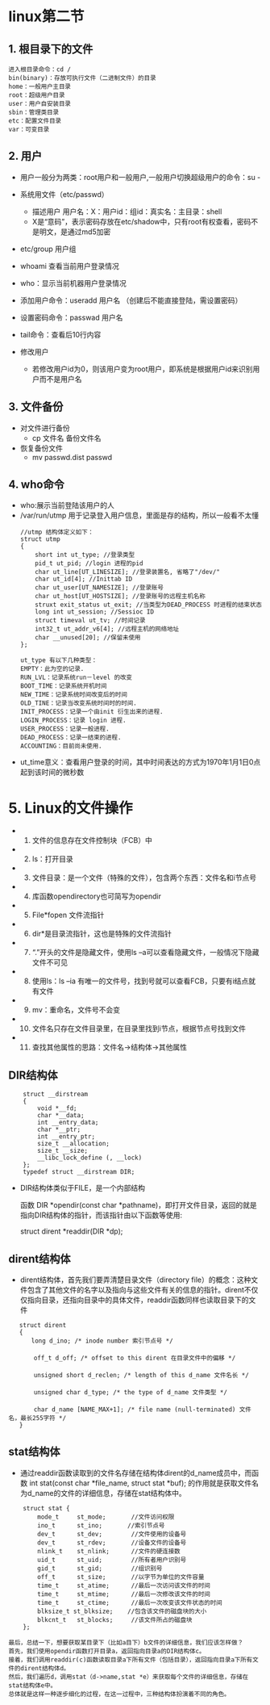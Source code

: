 # linux第二节
## 1. 根目录下的文件
	进入根目录命令：cd /
	bin(binary)：存放可执行文件（二进制文件）的目录
	home：一般用户主目录
	root：超级用户目录
	user：用户自安装目录
	sbin：管理类目录
	etc：配置文件目录
	var：可变目录
## 2. 用户
 - 用户一般分为两类：root用户和一般用户,一般用户切换超级用户的命令：su -
	
 - 系统用文件（etc/passwd）
     - 描述用户 用户名：X：用户id：组id：真实名：主目录：shell
     - X是“意码”，表示密码存放在etc/shadow中，只有root有权查看，密码不是明文，是通过md5加密
 - etc/group 用户组
	
 - whoami 查看当前用户登录情况
 - who：显示当前机器用户登录情况

 - 添加用户命令：useradd 用户名 （创建后不能直接登陆，需设置密码）
 - 设置密码命令：passwad 用户名

 - tail命令：查看后10行内容
    
 - 修改用户
     - 若修改用户id为0，则该用户变为root用户，即系统是根据用户id来识别用户而不是用户名
## 3. 文件备份
 - 对文件进行备份
     - cp 文件名 备份文件名
 - 恢复备份文件
     - mv passwd.dist passwd

## 4. who命令
 - who:展示当前登陆该用户的人
 - /var/run/utmp 用于记录登入用户信息，里面是存的结构，所以一般看不太懂
    ```
    //utmp 结构体定义如下：
    struct utmp
    {
        short int ut_type; //登录类型
        pid_t ut_pid; //login 进程的pid
        char ut_line[UT_LINESIZE]; //登录装置名, 省略了"/dev/"
        char ut_id[4]; //Inittab ID
        char ut_user[UT_NAMESIZE]; //登录账号
        char ut_host[UT_HOSTSIZE]; //登录账号的远程主机名称
        struxt exit_status ut_exit; //当类型为DEAD_PROCESS 时进程的结束状态
        long int ut_session; //Sessioc ID
        struct timeval ut_tv; //时间记录
        int32_t ut_addr_v6[4]; //远程主机的网络地址
        char __unused[20]; //保留未使用
    };
    ```
    ```
    ut_type 有以下几种类型：
    EMPTY：此为空的记录.
    RUN_LVL：记录系统run－level 的改变
    BOOT_TIME：记录系统开机时间
    NEW_TIME：记录系统时间改变后的时间
    OLD_TINE：记录当改变系统时间时的时间.
    INIT_PROCESS：记录一个由init 衍生出来的进程.
    LOGIN_PROCESS：记录 login 进程.
    USER_PROCESS：记录一般进程.
    DEAD_PROCESS：记录一结束的进程.
    ACCOUNTING：目前尚未使用.
    ```
 - ut_time意义：查看用户登录的时间，其中时间表达的方式为1970年1月1日0点起到该时间的微秒数

 # 5. Linux的文件操作
 - 1. 文件的信息存在文件控制块（FCB）中 
 - 2. ls：打开目录
 - 3. 文件目录：是一个文件（特殊的文件），包含两个东西：文件名和i节点号
 - 4. 库函数opendirectory也可简写为opendir
 - 5. File*fopen 文件流指针
 - 6. dir*是目录流指针，这也是特殊的文件流指针
 - 7. “.”开头的文件是隐藏文件，使用ls –a可以查看隐藏文件，一般情况下隐藏文件不可见 
 - 8. 使用ls：ls –ia  有唯一的文件号，找到号就可以查看FCB，只要有i结点就有文件
 - 9. mv：重命名，文件号不会变
 - 10. 文件名只存在文件目录里，在目录里找到i节点，根据节点号找到文件
 - 11. 查找其他属性的思路：文件名->结构体->其他属性

 ## DIR结构体
```
    struct __dirstream   
    {   
        void *__fd;    
        char *__data;    
        int __entry_data;    
        char *__ptr;    
        int __entry_ptr;    
        size_t __allocation;    
        size_t __size;    
        __libc_lock_define (, __lock)    
    };   
    typedef struct __dirstream DIR;
```
 - DIR结构体类似于FILE，是一个内部结构
   
    函数 DIR *opendir(const char *pathname)，即打开文件目录，返回的就是指向DIR结构体的指针，而该指针由以下函数等使用:

    struct dirent *readdir(DIR *dp);   
## dirent结构体
 - dirent结构体，首先我们要弄清楚目录文件（directory file）的概念：这种文件包含了其他文件的名字以及指向与这些文件有关的信息的指针。dirent不仅仅指向目录，还指向目录中的具体文件，readdir函数同样也读取目录下的文件
 ```
    struct dirent   
    {   
    　　long d_ino; /* inode number 索引节点号 */  
    　　   
        off_t d_off; /* offset to this dirent 在目录文件中的偏移 */  
    　　   
        unsigned short d_reclen; /* length of this d_name 文件名长 */  
    　　   
        unsigned char d_type; /* the type of d_name 文件类型 */  
    　　   
        char d_name [NAME_MAX+1]; /* file name (null-terminated) 文件名，最长255字符 */  
    }  
```
## stat结构体
 - 通过readdir函数读取到的文件名存储在结构体dirent的d_name成员中，而函数
    int stat(const char *file_name, struct stat *buf);
    的作用就是获取文件名为d_name的文件的详细信息，存储在stat结构体中。

```
    struct stat {   
        mode_t     st_mode;       //文件访问权限   
        ino_t      st_ino;       //索引节点号   
        dev_t      st_dev;        //文件使用的设备号   
        dev_t      st_rdev;       //设备文件的设备号   
        nlink_t    st_nlink;      //文件的硬连接数   
        uid_t      st_uid;        //所有者用户识别号   
        gid_t      st_gid;        //组识别号   
        off_t      st_size;       //以字节为单位的文件容量   
        time_t     st_atime;      //最后一次访问该文件的时间   
        time_t     st_mtime;      //最后一次修改该文件的时间   
        time_t     st_ctime;      //最后一次改变该文件状态的时间   
        blksize_t st_blksize;    //包含该文件的磁盘块的大小   
        blkcnt_t   st_blocks;     //该文件所占的磁盘块   
    };
```

    最后，总结一下，想要获取某目录下（比如a目下）b文件的详细信息，我们应该怎样做？
    首先，我们使用opendir函数打开目录a，返回指向目录a的DIR结构体c。
    接着，我们调用readdir(c)函数读取目录a下所有文件（包括目录），返回指向目录a下所有文件的dirent结构体d。
    然后，我们遍历d，调用stat（d->name,stat *e）来获取每个文件的详细信息，存储在stat结构体e中。
    总体就是这样一种逐步细化的过程，在这一过程中，三种结构体扮演着不同的角色。